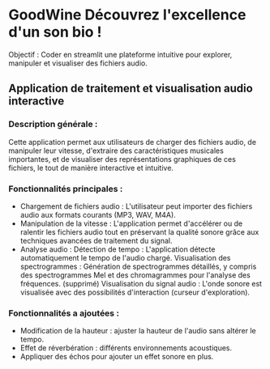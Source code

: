 # GoodWine Découvrez l'excellence d'un son bio !
Objectif : Coder en streamlit une plateforme intuitive pour explorer, manipuler et visualiser des fichiers audio.

## Application de traitement et visualisation audio interactive

### Description générale :

Cette application permet aux utilisateurs de charger des fichiers audio, de manipuler leur vitesse, d'extraire des caractéristiques musicales importantes, et de visualiser des représentations graphiques de ces fichiers, le tout de manière interactive et intuitive.

### Fonctionnalités principales :

- Chargement de fichiers audio : L'utilisateur peut importer des fichiers audio aux formats courants (MP3, WAV, M4A).
- Manipulation de la vitesse : L'application permet d'accélérer ou de ralentir les fichiers audio tout en préservant la qualité sonore grâce aux techniques avancées de traitement du signal.
- Analyse audio :
    Détection de tempo : L'application détecte automatiquement le tempo de l'audio chargé.
    Visualisation des spectrogrammes : Génération de spectrogrammes détaillés, y compris des spectrogrammes Mel et des chromagrammes pour l'analyse des fréquences. (supprimé)
    Visualisation du signal audio : L'onde sonore est visualisée avec des possibilités d'interaction (curseur d'exploration).

### Fonctionnalités a ajoutées :

- Modification de la hauteur : ajuster la hauteur de l'audio sans altérer le tempo.
- Effet de réverbération : différents environnements acoustiques.
- Appliquer des échos pour ajouter un effet sonore en plus.
